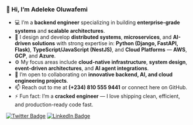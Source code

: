 
### 👋 Hi, I’m **Adeleke Oluwafemi**

* 💻 I’m a **backend engineer** specializing in building **enterprise-grade systems** and **scalable architectures**.
* 🚀 I design and develop **distributed systems**, **microservices**, and **AI-driven solutions** with strong expertise in:
  **Python (Django, FastAPI, Flask)**, **TypeScript/JavaScript (NestJS)**, and **Cloud Platforms** — **AWS**, **GCP**, and **Azure**.
* ⚙️ My focus areas include **cloud-native infrastructure**, **system design**, **event-driven architectures**, and **AI agent integrations**.
* 🤝 I’m open to collaborating on **innovative backend, AI, and cloud engineering projects**.
* 📫 Reach out to me at **(+234) 810 555 9441** or connect here on GitHub.
* ⚡ Fun fact: I’m a **cracked engineer** — I love shipping clean, efficient, and production-ready code fast.




[![Twitter Badge](https://img.shields.io/badge/Twitter-Profile-informational?style=flat&logo=twitter&logoColor=white&color=1CA2F1)](https://x.com/adelekecode)
[![LinkedIn Badge](https://img.shields.io/badge/LinkedIn-Profile-informational?style=flat&logo=linkedin&logoColor=white&color=0D76A8)](https://www.linkedin.com/in/adelekecode)
